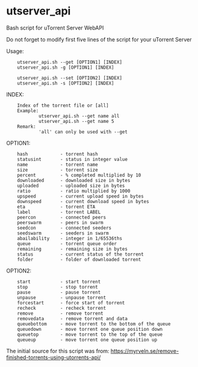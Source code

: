 # utserver_api
Bash script for uTorrent Server WebAPI

Do not forget to modify first five lines of the script for your uTorrent Server

Usage:  

		utserver_api.sh --get [OPTION1] [INDEX]
		utserver_api.sh -g [OPTION1] [INDEX]
        			
		utserver_api.sh --set [OPTION2] [INDEX]
		utserver_api.sh -s [OPTION2] [INDEX]

INDEX:

        Index of the torrent file or [all]
        Example:
                utserver_api.sh --get name all
                utserver_api.sh --get name 5
        Remark:
                'all' can only be used with --get
                
OPTION1:

        hash            - torrent hash
        statusint       - status in integer value
        name            - torrent name
        size            - torrent size
        percent         - % completed multiplied by 10
        downloaded      - downloaded size in bytes
        uploaded        - uploaded size in bytes
        ratio           - ratio multiplied by 1000
        upspeed         - current upload speed in bytes
        downspeed       - current download speed in bytes
        eta             - torrent ETA
        label           - torrent LABEL
        peercon         - connected peers
        peerswarm       - peers in swarm
        seedcon         - connected seeders
        seedswarm       - seeders in swarm
        abailability    - integer in 1/65536ths
        queue           - torrent queue order
        remaining       - remaining size in bytes
        status          - current status of the torrent
        folder          - folder of downloaded torrent

OPTION2:

        start           - start torrent
        stop            - stop torrent
        pause           - pause torrent
        unpause         - unpause torrent
        forcestart      - force start of torrent
        recheck         - recheck torrent
        remove          - remove torrent
        removedata      - remove torrent and data
        queuebottom     - move torrent to the bottom of the queue
        queuedown       - move torrent one queue position down
        queuetop        - move torrent to the top of the queue
        queueup         - move torrent one queue position up
	
The initial source for this script was from: https://myrveln.se/remove-finished-torrents-using-utorrents-api/
